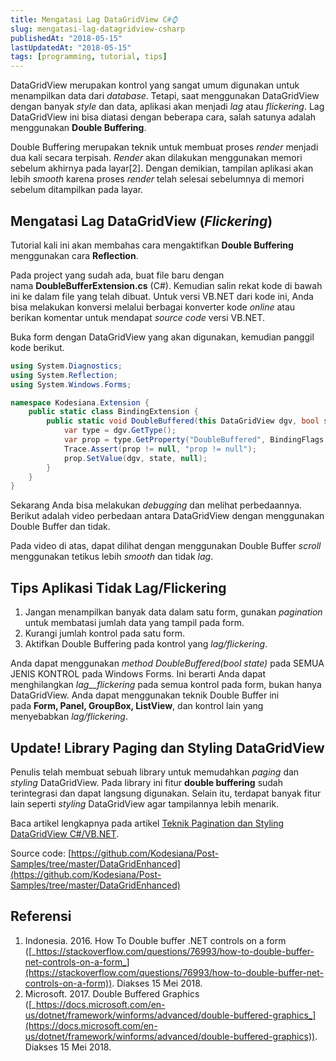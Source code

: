 ```yaml
---
title: Mengatasi Lag DataGridView C#⌚
slug: mengatasi-lag-datagridview-csharp
publishedAt: "2018-05-15"
lastUpdatedAt: "2018-05-15"
tags: [programming, tutorial, tips]
---
```


DataGridView merupakan kontrol yang sangat umum digunakan untuk menampilkan data dari *database*. Tetapi, saat menggunakan DataGridView dengan banyak *style* dan data, aplikasi akan menjadi *lag* atau *flickering*. Lag DataGridView ini bisa diatasi dengan beberapa cara, salah satunya adalah menggunakan **Double Buffering**.

Double Buffering merupakan teknik untuk membuat proses *render* menjadi dua kali secara terpisah. _Render_ akan dilakukan menggunakan memori sebelum akhirnya pada layar\[2\]. Dengan demikian, tampilan aplikasi akan lebih *smooth* karena proses *render* telah selesai sebelumnya di memori sebelum ditampilkan pada layar.

## Mengatasi Lag DataGridView (_Flickering_)

Tutorial kali ini akan membahas cara mengaktifkan **Double Buffering** menggunakan cara **Reflection**.

Pada project yang sudah ada, buat file baru dengan nama **DoubleBufferExtension.cs** (C#). Kemudian salin rekat kode di bawah ini ke dalam file yang telah dibuat. Untuk versi VB.NET dari kode ini, Anda bisa melakukan konversi melalui berbagai konverter kode *online* atau berikan komentar untuk mendapat *source code* versi VB.NET.

Buka form dengan DataGridView yang akan digunakan, kemudian panggil kode berikut.

```csharp
using System.Diagnostics;
using System.Reflection;
using System.Windows.Forms;

namespace Kodesiana.Extension {
    public static class BindingExtension {
        public static void DoubleBuffered(this DataGridView dgv, bool state) {
            var type = dgv.GetType();
            var prop = type.GetProperty("DoubleBuffered", BindingFlags.Instance | BindingFlags.NonPublic);
            Trace.Assert(prop != null, "prop != null");
            prop.SetValue(dgv, state, null);
        }
    }
}
```

Sekarang Anda bisa melakukan _debugging_ dan melihat perbedaannya. Berikut adalah video perbedaan antara DataGridView dengan menggunakan Double Buffer dan tidak.

Pada video di atas, dapat dilihat dengan menggunakan Double Buffer *scroll* menggunakan tetikus lebih *smooth* dan tidak *lag*.

## Tips Aplikasi Tidak Lag/Flickering

1. Jangan menampilkan banyak data dalam satu form, gunakan *pagination* untuk membatasi jumlah data yang tampil pada form.
2. Kurangi jumlah kontrol pada satu form.
3. Aktifkan Double Buffering pada kontrol yang _lag/flickering_.

Anda dapat menggunakan *method* *DoubleBuffered(bool state)* pada SEMUA JENIS KONTROL pada Windows Forms. Ini berarti Anda dapat menghilangkan *lag\_\_flickering* pada semua kontrol pada form, bukan hanya DataGridView. Anda dapat menggunakan teknik Double Buffer ini pada **Form, Panel, GroupBox, ListView**, dan kontrol lain yang menyebabkan *lag/flickering*.

## Update! Library Paging dan Styling DataGridView

Penulis telah membuat sebuah library untuk memudahkan _paging_ dan _styling_ DataGridView. Pada library ini fitur **double buffering** sudah terintegrasi dan dapat langsung digunakan. Selain itu, terdapat banyak fitur lain seperti *styling* DataGridView agar tampilannya lebih menarik.

Baca artikel lengkapnya pada artikel [Teknik Pagination dan Styling DataGridView C#/VB.NET](https://kodesiana.com/post/teknik-pagination-dan-styling-untuk-datagridview/).

Source code:
[https://github.com/Kodesiana/Post-Samples/tree/master/DataGridEnhanced](https://github.com/Kodesiana/Post-Samples/tree/master/DataGridEnhanced)

## Referensi

1. Indonesia. 2016. How To Double buffer .NET controls on a form ([_https://stackoverflow.com/questions/76993/how-to-double-buffer-net-controls-on-a-form_](https://stackoverflow.com/questions/76993/how-to-double-buffer-net-controls-on-a-form)). Diakses 15 Mei 2018.
2. Microsoft. 2017. Double Buffered Graphics ([_https://docs.microsoft.com/en-us/dotnet/framework/winforms/advanced/double-buffered-graphics_](https://docs.microsoft.com/en-us/dotnet/framework/winforms/advanced/double-buffered-graphics)). Diakses 15 Mei 2018.
